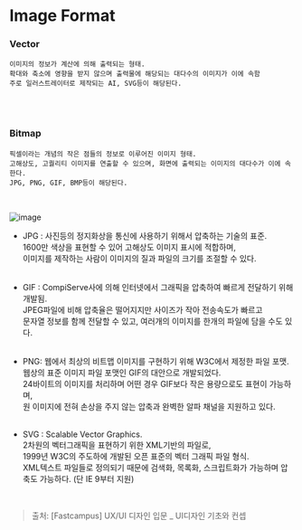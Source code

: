 # Image Format

### Vector
```
이미지의 정보가 계산에 의해 출력되는 형태.
확대와 축소에 영향을 받지 않으며 출력물에 해당되는 대다수의 이미지가 이에 속함
주로 일러스트레이터로 제작되는 AI, SVG등이 해당된다.
```
<br><br>

### Bitmap
```
픽셀이라는 개념의 작은 점들의 정보로 이루어진 이미지 형태.
고해상도, 고퀄리티 이미지를 연출할 수 있으며, 화면에 출력되는 이미지의 대다수가 이에 속한다.
JPG, PNG, GIF, BMP등이 해당된다.
```
<br>

![image](https://github.com/ya-chae/yachae/blob/master/Study/Image/Vector_bitmap.png)

- JPG : 사진등의 정지화상을 통신에 사용하기 위해서 압축하는 기술의 표준.<br>
1600만 색상을 표현할 수 있어 고해상도 이미지 표시에 적합하며,<br>
이미지를 제작하는 사람이 이미지의 질과 파일의 크기를 조절할 수 있다.
<br><br>

- GIF : CompiServe사에 의해 인터넷에서 그래픽을 압축하여 빠르게 전달하기 위해 개발됨.<br>
JPEG파일에 비해 압축율은 떨어지지만 사이즈가 작아 전송속도가 빠르고<br>
문자열 정보를 함께 전달할 수 있고, 여러개의 이미지를 한개의 파일에 담을 수도 있다.
<br><br>

- PNG: 웹에서 최상의 비트맵 이미지를 구현하기 위해 W3C에서 제정한 파일 포맷.<br>
웹상의 표준 이미지 파일 포맷인 GIF의 대안으로 개발되었다.<br>
24바이트의 이미지를 처리하며 어떤 경우 GIF보다 작은 용량으로도 표현이 가능하며,<br>
원 이미지에 전혀 손상을 주지 않는 압축과 완벽한 알파 채널을 지원하고 있다.
<br><br>

- SVG : Scalable Vector Graphics.<br>
2차원의 벡터그래픽을 표현하기 위한 XML기반의 파일로,<br>
1999년 W3C의 주도하에 개발된 오픈 표준의 벡터 그래픽 파일 형식.<br>
XML텍스트 파일들로 정의되기 때문에 검색화, 목록화, 스크립트화가 가능하며 압축도 가능하다. (단 IE 9부터 지원)
<br>

> 출처: [Fastcampus] UX/UI 디자인 입문 _ UI디자인 기초와 컨셉
